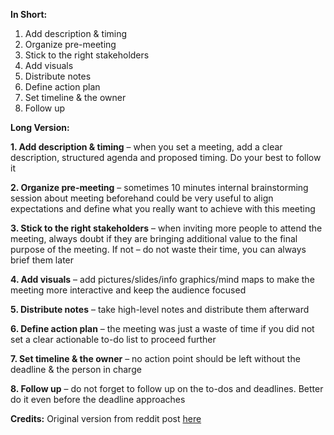 **In Short:**

1. Add description & timing
2. Organize pre-meeting
3. Stick to the right stakeholders
4. Add visuals
5. Distribute notes
6. Define action plan
7. Set timeline & the owner
8. Follow up

**Long Version:**

**1. Add description & timing** – when you set a meeting, add a clear description, structured agenda and proposed timing. Do your best to follow it

**2. Organize pre-meeting** – sometimes 10 minutes internal brainstorming session about meeting beforehand could be very useful to align expectations and define what you really want to achieve with this meeting

**3. Stick to the right stakeholders** – when inviting more people to attend the meeting, always doubt if they are bringing additional value to the final purpose of the meeting. If not – do not waste their time, you can always brief them later

**4. Add visuals** – add pictures/slides/info graphics/mind maps to make the meeting more interactive and keep the audience focused

**5. Distribute notes** – take high-level notes and distribute them afterward

**6. Define action plan** – the meeting was just a waste of time if you did not set a clear actionable to-do list to proceed further

**7. Set timeline & the owner** – no action point should be left without the deadline & the person in charge

**8. Follow up** – do not forget to follow up on the to-dos and deadlines. Better do it even before the deadline approaches

**Credits:** Original version from reddit post [here](https://www.reddit.com/r/productivity/comments/6hf3qe/how_to_have_productive_meetings/)
